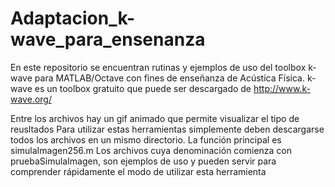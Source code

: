 # Adaptacion_k-wave_para_ensenanza
En este repositorio se encuentran rutinas y ejemplos de uso del toolbox k-wave para MATLAB/Octave con fines de enseñanza de Acústica Física.
k-wave es un toolbox gratuito que puede ser descargado de http://www.k-wave.org/

Entre los archivos hay un gif animado que permite visualizar el tipo de reusltados
Para utilizar estas herramientas simplemente deben descargarse todos los archivos en un mismo directorio.
La función principal es simulaImagen256.m
Los archivos cuya denominación comienza con pruebaSimulaImagen, son ejemplos de uso y pueden servir para comprender rápidamente el modo de utilizar esta herramienta

